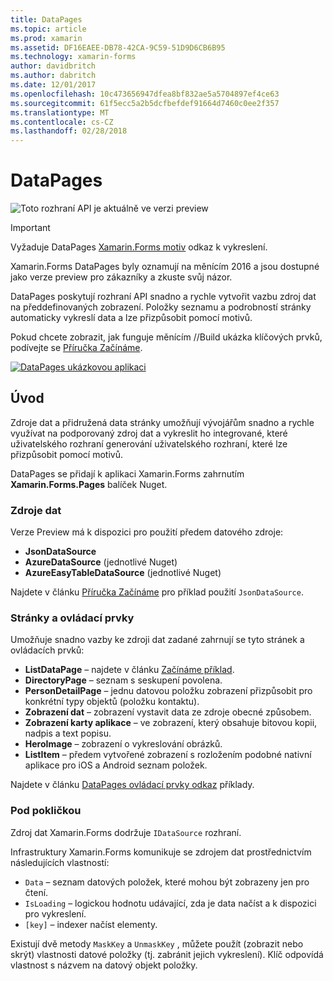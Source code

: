 ```yaml
---
title: DataPages
ms.topic: article
ms.prod: xamarin
ms.assetid: DF16EAEE-DB78-42CA-9C59-51D9D6CB6B95
ms.technology: xamarin-forms
author: davidbritch
ms.author: dabritch
ms.date: 12/01/2017
ms.openlocfilehash: 10c473656947dfea8bf832ae5a5704897ef4ce63
ms.sourcegitcommit: 61f5ecc5a2b5dcfbefdef91664d7460c0ee2f357
ms.translationtype: MT
ms.contentlocale: cs-CZ
ms.lasthandoff: 02/28/2018
---
```

# <a name="datapages"></a>DataPages

![](~/media/shared/preview.png "Toto rozhraní API je aktuálně ve verzi preview")

> [!IMPORTANT]
> Vyžaduje DataPages [Xamarin.Forms motiv](~/xamarin-forms/user-interface/themes/index.md) odkaz k vykreslení.

Xamarin.Forms DataPages byly oznamují na měnícím 2016 a jsou dostupné jako verze preview pro zákazníky a zkuste svůj názor.

DataPages poskytují rozhraní API snadno a rychle vytvořit vazbu zdroj dat na předdefinovaných zobrazení. Položky seznamu a podrobností stránky automaticky vykreslí data a lze přizpůsobit pomocí motivů.

Pokud chcete zobrazit, jak funguje měnícím //Build ukázka klíčových prvků, podívejte se [Příručka Začínáme](get-started.md).

[ ![](images/demo-sml.png "DataPages ukázkovou aplikaci")](images/demo.png "DataPages ukázkové aplikace")

## <a name="introduction"></a>Úvod

Zdroje dat a přidružená data stránky umožňují vývojářům snadno a rychle využívat na podporovaný zdroj dat a vykreslit ho integrované, které uživatelského rozhraní generování uživatelského rozhraní, které lze přizpůsobit pomocí motivů.

DataPages se přidají k aplikaci Xamarin.Forms zahrnutím **Xamarin.Forms.Pages** balíček Nuget.

### <a name="data-sources"></a>Zdroje dat

Verze Preview má k dispozici pro použití předem datového zdroje:

* **JsonDataSource**
* **AzureDataSource** (jednotlivé Nuget)
* **AzureEasyTableDataSource** (jednotlivé Nuget)

Najdete v článku [Příručka Začínáme](get-started.md) pro příklad použití `JsonDataSource`.


### <a name="pages--controls"></a>Stránky a ovládací prvky

Umožňuje snadno vazby ke zdroji dat zadané zahrnují se tyto stránek a ovládacích prvků:

* **ListDataPage** – najdete v článku [Začínáme příklad](get-started.md).
* **DirectoryPage** – seznam s seskupení povolena.
* **PersonDetailPage** – jednu datovou položku zobrazení přizpůsobit pro konkrétní typy objektů (položku kontaktu).
* **Zobrazení dat** – zobrazení vystavit data ze zdroje obecné způsobem.
* **Zobrazení karty aplikace** – ve zobrazení, který obsahuje bitovou kopii, nadpis a text popisu.
* **HeroImage** – zobrazení o vykreslování obrázků.
* **ListItem** – předem vytvořené zobrazení s rozložením podobné nativní aplikace pro iOS a Android seznam položek.

Najdete v článku [DataPages ovládací prvky odkaz](controls.md) příklady.



### <a name="under-the-hood"></a>Pod pokličkou

Zdroj dat Xamarin.Forms dodržuje `IDataSource` rozhraní.

Infrastruktury Xamarin.Forms komunikuje se zdrojem dat prostřednictvím následujících vlastností:

* `Data` – seznam datových položek, které mohou být zobrazeny jen pro čtení.
* `IsLoading` – logickou hodnotu udávající, zda je data načíst a k dispozici pro vykreslení.
* `[key]` – indexer načíst elementy.

Existují dvě metody `MaskKey` a `UnmaskKey` , můžete použít (zobrazit nebo skrýt) vlastnosti datové položky (tj. zabránit jejich vykreslení).
Klíč odpovídá vlastnost s názvem na datový objekt položky.

